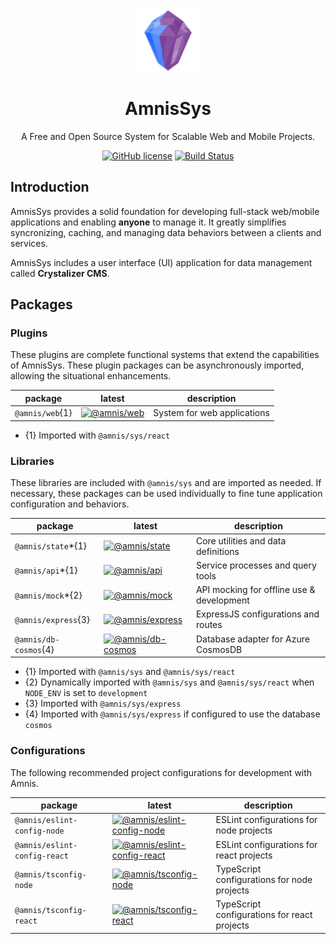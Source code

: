 <div align="center">
  <img src="./res/amnis-sys-logo-256.webp" alt="Amnis Sys" width="100" height="100">
  <h1 align="center">AmnisSys</h1>
  <p align="center">A Free and Open Source System for Scalable Web and Mobile Projects.</p>

  [![GitHub license](https://img.shields.io/github/license/amnis-dev/amnis-sys)](https://github.com/amnis-dev/amnis-sys/blob/main/LICENSE)
  [![Build Status](https://img.shields.io/github/actions/workflow/status/amnis-dev/amnis-sys/integrity-check.yml?label=Integrity%20Check)](https://github.com/amnis-dev/amnis-sys/actions)

</div>

## Introduction

AmnisSys provides a solid foundation for developing full-stack web/mobile applications and enabling **anyone** to manage it. It greatly simplifies syncronizing, caching, and managing data behaviors between a clients and services.

AmnisSys includes a user interface (UI) application for data management called **Crystalizer CMS**.

## Packages

### Plugins

These plugins are complete functional systems that extend the capabilities of AmnisSys. These plugin packages can be asynchronously imported, allowing the situational enhancements.

| package | latest | description |
| --- | --- | --- |
| `@amnis/web`{1} | [![@amnis/web](https://img.shields.io/npm/v/@amnis/web)](https://www.npmjs.com/package/@amnis/web) | System for web applications |

* {1} Imported with `@amnis/sys/react`

### Libraries

These libraries are included with `@amnis/sys` and are imported as needed. If necessary, these packages can be used individually to fine tune application configuration and behaviors. 

| package | latest | description |
| --- | --- | --- |
| `@amnis/state`*{1} | [![@amnis/state](https://img.shields.io/npm/v/@amnis/state)](https://www.npmjs.com/package/@amnis/state) | Core utilities and data definitions |
| `@amnis/api`*{1} | [![@amnis/api](https://img.shields.io/npm/v/@amnis/api)](https://www.npmjs.com/package/@amnis/api) | Service processes and query tools |
| `@amnis/mock`*{2} | [![@amnis/mock](https://img.shields.io/npm/v/@amnis/mock)](https://www.npmjs.com/package/@amnis/mock) | API mocking for offline use & development |
| `@amnis/express`{3} | [![@amnis/express](https://img.shields.io/npm/v/@amnis/express)](https://www.npmjs.com/package/@amnis/express) | ExpressJS configurations and routes |
| `@amnis/db-cosmos`{4} | [![@amnis/db-cosmos](https://img.shields.io/npm/v/@amnis/db-cosmos)](https://www.npmjs.com/package/@amnis/db-cosmos) | Database adapter for Azure CosmosDB |

* {1} Imported with `@amnis/sys` and `@amnis/sys/react`
* {2} Dynamically imported with `@amnis/sys` and `@amnis/sys/react` when `NODE_ENV` is set to `development`
* {3} Imported with `@amnis/sys/express`
* {4} Imported with `@amnis/sys/express` if configured to use the database `cosmos`

### Configurations

The following recommended project configurations for development with Amnis.

| package | latest | description |
| --- | --- | --- |
| `@amnis/eslint-config-node` | [![@amnis/eslint-config-node](https://img.shields.io/npm/v/@amnis/eslint-config-node)](https://www.npmjs.com/package/@amnis/eslint-config-node) | ESLint configurations for node projects |
| `@amnis/eslint-config-react` | [![@amnis/eslint-config-react](https://img.shields.io/npm/v/@amnis/eslint-config-react)](https://www.npmjs.com/package/@amnis/eslint-config-react) | ESLint configurations for react projects |
| `@amnis/tsconfig-node` | [![@amnis/tsconfig-node](https://img.shields.io/npm/v/@amnis/tsconfig-node)](https://www.npmjs.com/package/@amnis/tsconfig-node) | TypeScript configurations for node projects |
| `@amnis/tsconfig-react` | [![@amnis/tsconfig-react](https://img.shields.io/npm/v/@amnis/tsconfig-react)](https://www.npmjs.com/package/@amnis/tsconfig-react) | TypeScript configurations for react projects |